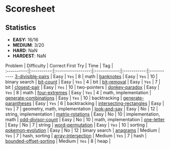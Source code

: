 # Scoresheet

## Statistics

- **EASY:** 16/16
- **MEDIUM**: 3/20
- **HARD**: NaN
- **HARDEST**: NaN

Problem     | Difficulty | Correct First Try | Time | Tag |		
:----------:|:----------:|:-----------------:|:------------:|:-----------:|:-----------
[3-divisible-pairs](https://csacademy.com/contest/interview-archive/#task/3-divisible-pairs/) | Easy | `Yes` | 8 | math |
[banknotes](https://csacademy.com/contest/interview-archive/#task/banknotes/) | Easy | `Yes` | 10 | binary search |
[bit-count](https://csacademy.com/contest/interview-archive/#task/bit-count/) | Easy | `Yes` | 4 | bit |
[bit-removal](https://csacademy.com/contest/interview-archive/#task/bit-removal/) | Easy | `Yes` | 7 | bit |
[closest-pair](https://csacademy.com/contest/interview-archive/#task/closest-pair/) | Easy | `Yes` | 10 | two-pointers |
[donkey-paradox](https://csacademy.com/contest/interview-archive/#task/donkey-paradox/) | Easy | `Yes` | 8 | math |
[four-extremes](https://csacademy.com/contest/interview-archive/#task/four-x-tremes/) | Easy | `Yes` | 4 | math, implementation |
[generate-combinations](https://csacademy.com/contest/interview-archive/#task/generate-combinations/) | Easy | `Yes` | 10 | backtracking |
[generate-parantheses](https://csacademy.com/contest/interview-archive/#task/generate-parentheses/) | Easy | `Yes` | 6 | backtracking |
[intersecting-rectangles](https://csacademy.com/contest/interview-archive/#task/intersecting-rectangles/) | Easy | `Yes` | 7 | geometry, math, implementation |
[look-and-say](https://csacademy.com/contest/interview-archive/#task/look-and-say/) | Easy | No | 12 | string, implementation |
[matrix-rotations](https://csacademy.com/contest/interview-archive/#task/matrix_rotations/) | Easy | No | 10 | implementation, math |
[odd-divisor-count](https://csacademy.com/contest/interview-archive/#task/odd-divisor-count/) | Easy | No | 10 | math, implementation |
[one-letter](https://csacademy.com/contest/interview-archive/#task/one_letter/) | Easy | No | 7 | string |
[word-permutation](https://csacademy.com/contest/interview-archive/#task/word_permutation/) | Easy | `Yes` | 10 | sorting |
[pokemon-evolution](https://csacademy.com/contest/interview-archive/#task/pokemon-evolution/) | Easy | No | 12 | binary search |
[anagrams](https://csacademy.com/contest/interview-archive/#task/anagrams/) | Medium | `Yes` | 7 | hash, sorting |
[array-intersection](https://csacademy.com/contest/interview-archive/#task/array-intersection) | Medium | `Yes` | 7 | hash |
[bounded-offset-sorting](https://csacademy.com/contest/interview-archive/#task/Bounded-offset-sorting) | Medium | `Yes` | 8 | heap |

